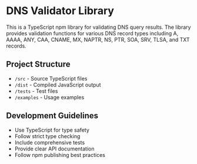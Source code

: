 # DNS Validator Library

This is a TypeScript npm library for validating DNS query results. The library provides validation functions for various DNS record types including A, AAAA, ANY, CAA, CNAME, MX, NAPTR, NS, PTR, SOA, SRV, TLSA, and TXT records.

## Project Structure

- `/src` - Source TypeScript files
- `/dist` - Compiled JavaScript output
- `/tests` - Test files
- `/examples` - Usage examples

## Development Guidelines

- Use TypeScript for type safety
- Follow strict type checking
- Include comprehensive tests
- Provide clear API documentation
- Follow npm publishing best practices
